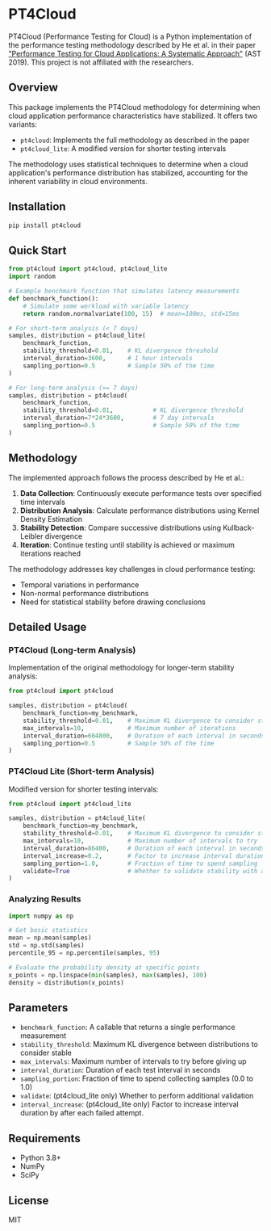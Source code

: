 # PT4Cloud

PT4Cloud (Performance Testing for Cloud) is a Python implementation of the performance testing methodology described by He et al. in their paper ["Performance Testing for Cloud Applications: A Systematic Approach"](https://doi.org/10.1145/3338906.3338912) (AST 2019). This project is not affiliated with the researchers.

## Overview

This package implements the PT4Cloud methodology for determining when cloud application performance characteristics have stabilized. It offers two variants:
- `pt4cloud`: Implements the full methodology as described in the paper
- `pt4cloud_lite`: A modified version for shorter testing intervals

The methodology uses statistical techniques to determine when a cloud application's performance distribution has stabilized, accounting for the inherent variability in cloud environments.

## Installation

```bash
pip install pt4cloud
```

## Quick Start

```python
from pt4cloud import pt4cloud, pt4cloud_lite
import random

# Example benchmark function that simulates latency measurements
def benchmark_function():
    # Simulate some workload with variable latency
    return random.normalvariate(100, 15)  # mean=100ms, std=15ms

# For short-term analysis (< 7 days)
samples, distribution = pt4cloud_lite(
    benchmark_function,
    stability_threshold=0.01,    # KL divergence threshold
    interval_duration=3600,      # 1 hour intervals
    sampling_portion=0.5         # Sample 50% of the time
)

# For long-term analysis (>= 7 days)
samples, distribution = pt4cloud(
    benchmark_function,
    stability_threshold=0.01,           # KL divergence threshold
    interval_duration=7*24*3600,        # 7 day intervals
    sampling_portion=0.5                # Sample 50% of the time
)
```

## Methodology

The implemented approach follows the process described by He et al.:

1. **Data Collection**: Continuously execute performance tests over specified time intervals
2. **Distribution Analysis**: Calculate performance distributions using Kernel Density Estimation
3. **Stability Detection**: Compare successive distributions using Kullback-Leibler divergence
4. **Iteration**: Continue testing until stability is achieved or maximum iterations reached

The methodology addresses key challenges in cloud performance testing:
- Temporal variations in performance
- Non-normal performance distributions
- Need for statistical stability before drawing conclusions

## Detailed Usage

### PT4Cloud (Long-term Analysis)

Implementation of the original methodology for longer-term stability analysis:

```python
from pt4cloud import pt4cloud

samples, distribution = pt4cloud(
    benchmark_function=my_benchmark,
    stability_threshold=0.01,    # Maximum KL divergence to consider stable
    max_intervals=10,            # Maximum number of iterations
    interval_duration=604800,    # Duration of each interval in seconds (7 days)
    sampling_portion=0.5         # Sample 50% of the time
)
```

### PT4Cloud Lite (Short-term Analysis)

Modified version for shorter testing intervals:

```python
from pt4cloud import pt4cloud_lite

samples, distribution = pt4cloud_lite(
    benchmark_function=my_benchmark,
    stability_threshold=0.01,    # Maximum KL divergence to consider stable
    max_intervals=10,            # Maximum number of intervals to try
    interval_duration=86400,     # Duration of each interval in seconds (24 hours)
    interval_increase=0.2,       # Factor to increase interval duration by after each failed attempt
    sampling_portion=1.0,        # Fraction of time to spend sampling
    validate=True                # Whether to validate stability with additional interval
)
```

### Analyzing Results

```python
import numpy as np

# Get basic statistics
mean = np.mean(samples)
std = np.std(samples)
percentile_95 = np.percentile(samples, 95)

# Evaluate the probability density at specific points
x_points = np.linspace(min(samples), max(samples), 100)
density = distribution(x_points)
```

## Parameters

- `benchmark_function`: A callable that returns a single performance measurement
- `stability_threshold`: Maximum KL divergence between distributions to consider stable
- `max_intervals`: Maximum number of intervals to try before giving up
- `interval_duration`: Duration of each test interval in seconds
- `sampling_portion`: Fraction of time to spend collecting samples (0.0 to 1.0)
- `validate`: (pt4cloud_lite only) Whether to perform additional validation
- `interval_increase`: (pt4cloud_lite only) Factor to increase interval duration by after each failed attempt.

## Requirements

- Python 3.8+
- NumPy
- SciPy

## License

MIT
